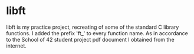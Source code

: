 # libft
libft is my practice project, recreating of some of the standard C library functions. I added the prefix 'ft_' to every function name. As in accordance to the School of 42 student project pdf document I obtained from the internet.
